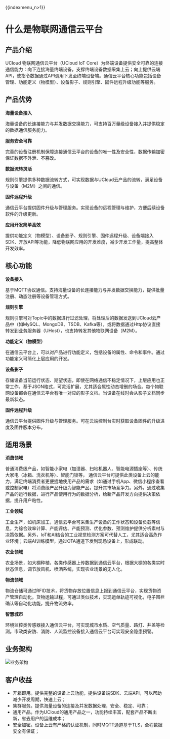 {{indexmenu_n>1}}

# 什么是物联网通信云平台

## 产品介绍
UCloud 物联网通信云平台（UCloud IoT Core）为终端设备提供安全可靠的连接通信能力：向下连接海量终端设备，支撑终端设备数据采集上云；向上提供云端API，使指令数据通过API调用下发至终端设备端。通信云平台核心功能包括设备管理、功能定义（物模型）、设备影子、规则引擎、固件远程升级功能等服务。



## 产品优势

**海量设备接入**

海量设备的长连接能力与并发数据交换能力，可支持百万量级设备接入并提供稳定的数据通信服务能力。

**服务安全可靠**

完善的设备注册机制保障连接通信云平台的设备的唯一性及安全性，数据传输加密保证数据不外泄、不篡改。

**数据流转灵活**

规则引擎提供多种数据流转方式，可实现数据与UCloud云产品的流转，满足设备与设备（M2M）之间的通信。

**固件远程升级**

通信云平台提供固件升级与管理服务。实现设备的远程管理与维护，方便后续设备软件的升级更新。

**应用开发简单高效**

提供功能定义（物模型）、设备影子、规则引擎、固件远程升级、设备端接入SDK、开放API等功能，降低物联网应用的开发难度，减少开发工作量，提高整体开发效率。



## 核心功能

**设备接入**

基于MQTT协议通信。支持海量设备的长连接能力与并发数据交换能力，提供批量注册、动态注册等设备管理方式。

**规则引擎**

规则引擎可对Topic中的数据进行过滤处理，将处理后的数据发送到UCloud云产品中（如MySQL、MongoDB、TSDB、Kafka等），或将数据通过Http协议直接转发到业务服务器（UHost），也支持转发其他物联网设备（M2M）。

**功能定义（物模型）**

在通信云平台上，可以对产品进行功能定义，包括设备的属性、命令和事件。通过功能定义可简化上层应用的开发。

**设备影子**

存储设备当前运行状态、期望状态，即使在网络通信不稳定情况下，上层应用也正常工作。基于JSON格式，可灵活扩展，尤其适合属性动态增删的场合。每个物联网设备都会在通信云平台有唯一对应的影子文档。当设备在线时会从影子文档同步最新状态。

**固件远程升级**

通信云平台提供固件升级与管理服务。可在云端控制台实时获取设备固件的升级进度及固件版本分布。



## 适用场景

**消费领域**

普通消费级产品，如智能小家电（加湿器、扫地机器人、智能电源插座等）、传统大家电（冰箱、洗衣机等）、智能门锁等， 通信云平台可提供此类设备上云的能力，满足终端消费者更便捷地使用产品的需求（如通过手机App、微信小程序查看或控制家电）将消费级产品升级为智能产品，提升其市场竞争力。另外，通过收集产品的运行数据，进行产品使用行为的数据分析，给新产品开发方向提供决策依据，提升用户粘性。

**工业领域**

工业生产，如机床加工，通信云平台可采集生产设备的工作状态和设备负载等信息，为综合效率计算、产能评估、产能预测、优化参数、预测维护提供分析素材与决策依据。另外，IoT和AI结合的工业视觉检测方案可代替人工，尤其适合高危作业环境；云端AI训练模型，通过OTA通道下发到现场设备上，形成联动。

**农业领域**

农业场景，如大棚种植，各类传感器上传数据到通信云平台，根据大棚的各类实时状态信息，调节放风机、喷洒系统，实现农业场景的无人化。

**物流领域**

物流仓储可通过RFID技术，将货物存放位置信息上报到通信云平台，实现货物资产管理自动化。货物运输过程，可通过类似技术，实现运单轨迹可视化，电子围栏确认等自动化功能，提升物流效率。

**智慧城市**

环境监控类传感器接入通信云平台，可实现城市水质、空气质量、路灯、井盖等检测。市政类安防、消防、人流监控设备接入通信云平台可实现安全隐患预警。



## 业务架构

![业务架构](https://static.ucloud.cn/3ef5bfbae0c549d8be1decdf08c100d1.png)



## 客户收益
- 开箱即用。提供完整的设备上云功能，提供设备端SDK、云端API，可以帮助减少开发周期，快速上云；
- 集群服务。提供海量设备的连接及并发数据处理，安全、稳定、可靠；
- 通用产品。作为UCloud的通用产品之一，功能持续丰富，配套产品不断出新，省去用户的运维成本；
- 安全加密。设备上云有严格的认证机制，同时MQTT通道基于TLS，全程数据安全有保证；


